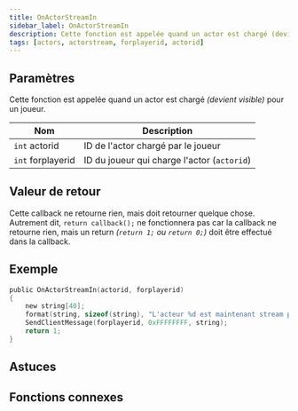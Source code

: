```yaml
---
title: OnActorStreamIn
sidebar_label: OnActorStreamIn
description: Cette fonction est appelée quand un actor est chargé (devient visible) pour un joueur.
tags: [actors, actorstream, forplayerid, actorid]
---
```


<VersionWarn name='callback' version='SA-MP 0.3.7' />

## Paramètres

Cette fonction est appelée quand un actor est chargé _(devient visible)_ pour un joueur.

| Nom               | Description                                 |
| -----------       | ------------------------------------------- |
| `int` actorid     | ID de l'actor chargé par le joueur          |
| `int` forplayerid | ID du joueur qui charge l'actor (`actorid`) |

## Valeur de retour

Cette callback ne retourne rien, mais doit retourner quelque chose. Autrement dit, `return callback();` ne fonctionnera pas car la callback ne retourne rien, mais un return _(`return 1;` ou `return 0;`)_ doit être effectué dans la callback.

## Exemple

```c
public OnActorStreamIn(actorid, forplayerid)
{
    new string[40];
    format(string, sizeof(string), "L'acteur %d est maintenant stream par vous.", actorid);
    SendClientMessage(forplayerid, 0xFFFFFFFF, string);
    return 1;
}
```

## Astuces

<TipNPCCallbacks />

## Fonctions connexes
